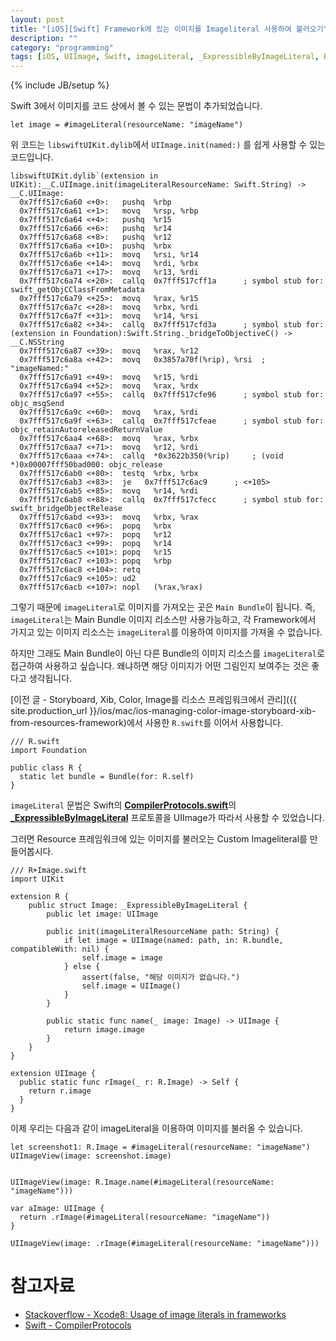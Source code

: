 ```yaml
---
layout: post
title: "[iOS][Swift] Framework에 있는 이미지를 Imageliteral 사용하여 불러오기"
description: ""
category: "programming"
tags: [iOS, UIImage, Swift, imageLiteral, _ExpressibleByImageLiteral, Bundle, Framework]
---
```

{% include JB/setup %}

Swift 3에서 이미지를 코드 상에서 볼 수 있는 문법이 추가되었습니다.

```
let image = #imageLiteral(resourceName: "imageName")
```

위 코드는 `libswiftUIKit.dylib`에서 `UIImage.init(named:)` 를 쉽게 사용할 수 있는 코드입니다. 

```
libswiftUIKit.dylib`(extension in UIKit):__C.UIImage.init(imageLiteralResourceName: Swift.String) -> __C.UIImage:
  0x7fff517c6a60 <+0>:   pushq  %rbp
  0x7fff517c6a61 <+1>:   movq   %rsp, %rbp
  0x7fff517c6a64 <+4>:   pushq  %r15
  0x7fff517c6a66 <+6>:   pushq  %r14
  0x7fff517c6a68 <+8>:   pushq  %r12
  0x7fff517c6a6a <+10>:  pushq  %rbx
  0x7fff517c6a6b <+11>:  movq   %rsi, %r14
  0x7fff517c6a6e <+14>:  movq   %rdi, %rbx
  0x7fff517c6a71 <+17>:  movq   %r13, %rdi
  0x7fff517c6a74 <+20>:  callq  0x7fff517cff1a      ; symbol stub for: swift_getObjCClassFromMetadata
  0x7fff517c6a79 <+25>:  movq   %rax, %r15
  0x7fff517c6a7c <+28>:  movq   %rbx, %rdi
  0x7fff517c6a7f <+31>:  movq   %r14, %rsi
  0x7fff517c6a82 <+34>:  callq  0x7fff517cfd3a      ; symbol stub for: (extension in Foundation):Swift.String._bridgeToObjectiveC() -> __C.NSString
  0x7fff517c6a87 <+39>:  movq   %rax, %r12
  0x7fff517c6a8a <+42>:  movq   0x3857a70f(%rip), %rsi  ; "imageNamed:"
  0x7fff517c6a91 <+49>:  movq   %r15, %rdi
  0x7fff517c6a94 <+52>:  movq   %rax, %rdx
  0x7fff517c6a97 <+55>:  callq  0x7fff517cfe96      ; symbol stub for: objc_msgSend
  0x7fff517c6a9c <+60>:  movq   %rax, %rdi
  0x7fff517c6a9f <+63>:  callq  0x7fff517cfeae      ; symbol stub for: objc_retainAutoreleasedReturnValue
  0x7fff517c6aa4 <+68>:  movq   %rax, %rbx
  0x7fff517c6aa7 <+71>:  movq   %r12, %rdi
  0x7fff517c6aaa <+74>:  callq  *0x3622b350(%rip)     ; (void *)0x00007fff50bad000: objc_release
  0x7fff517c6ab0 <+80>:  testq  %rbx, %rbx
  0x7fff517c6ab3 <+83>:  je   0x7fff517c6ac9      ; <+105>
  0x7fff517c6ab5 <+85>:  movq   %r14, %rdi
  0x7fff517c6ab8 <+88>:  callq  0x7fff517cfecc      ; symbol stub for: swift_bridgeObjectRelease
  0x7fff517c6abd <+93>:  movq   %rbx, %rax
  0x7fff517c6ac0 <+96>:  popq   %rbx
  0x7fff517c6ac1 <+97>:  popq   %r12
  0x7fff517c6ac3 <+99>:  popq   %r14
  0x7fff517c6ac5 <+101>: popq   %r15
  0x7fff517c6ac7 <+103>: popq   %rbp
  0x7fff517c6ac8 <+104>: retq   
  0x7fff517c6ac9 <+105>: ud2  
  0x7fff517c6acb <+107>: nopl   (%rax,%rax)
```

그렇기 때문에 `imageLiteral`로 이미지를 가져오는 곳은 `Main Bundle`이 됩니다. 즉, `imageLiteral`는 Main Bundle 이미지 리소스만 사용가능하고, 각 Framework에서 가지고 있는 이미지 리소스는 `imageLiteral`를 이용하여 이미지를 가져올 수 없습니다.

하지만 그래도 Main Bundle이 아닌 다른 Bundle의 이미지 리소스를 `imageLiteral`로 접근하여 사용하고 싶습니다. 왜냐하면 해당 이미지가 어떤 그림인지 보여주는 것은 좋다고 생각됩니다.

[이전 글 - Storyboard, Xib, Color, Image를 리소스 프레임워크에서 관리]({{ site.production_url }}/ios/mac/ios-managing-color-image-storyboard-xib-from-resources-framework)에서 사용한 `R.swift`를 이어서 사용합니다.

```
/// R.swift
import Foundation

public class R {
  static let bundle = Bundle(for: R.self)
}
```

`imageLiteral` 문법은 Swift의 [**CompilerProtocols.swift**](https://github.com/apple/swift/blob/master/stdlib/public/core/CompilerProtocols.swift)의 [**_ExpressibleByImageLiteral**](https://github.com/apple/swift/blob/master/stdlib/public/core/CompilerProtocols.swift#L939) 프로토콜을 UIImage가 따라서 사용할 수 있었습니다.

그러면 Resource 프레임워크에 있는 이미지를 불러오는 Custom Imageliteral를 만들어봅시다.

```
/// R+Image.swift
import UIKit

extension R {
    public struct Image: _ExpressibleByImageLiteral {
        public let image: UIImage

        public init(imageLiteralResourceName path: String) {
            if let image = UIImage(named: path, in: R.bundle, compatibleWith: nil) {
                self.image = image
            } else {
                assert(false, "해당 이미지가 없습니다.")
                self.image = UIImage()
            }
        }

        public static func name(_ image: Image) -> UIImage {
            return image.image
        }
    }
}

extension UIImage {
  public static func rImage(_ r: R.Image) -> Self {
    return r.image
  }
}
```

이제 우리는 다음과 같이 imageLiteral을 이용하여 이미지를 불러올 수 있습니다.

```
let screenshot1: R.Image = #imageLiteral(resourceName: "imageName")
UIImageView(image: screenshot.image)


UIImageView(image: R.Image.name(#imageLiteral(resourceName: "imageName")))

var aImage: UIImage { 
  return .rImage(#imageLiteral(resourceName: "imageName")) 
}

UIImageView(image: .rImage(#imageLiteral(resourceName: "imageName")))
```

# 참고자료
* [Stackoverflow - Xcode8: Usage of image literals in frameworks](https://stackoverflow.com/a/46292441/2749449)
* [Swift - CompilerProtocols](https://github.com/apple/swift/blob/master/stdlib/public/core/CompilerProtocols.swift#L939)